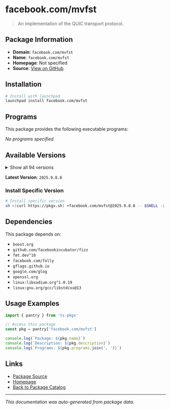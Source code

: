 # facebook.com/mvfst

> An implementation of the QUIC transport protocol.

## Package Information

- **Domain**: `facebook.com/mvfst`
- **Name**: `facebook.com/mvfst`
- **Homepage**: Not specified
- **Source**: [View on GitHub](https://github.com/pkgxdev/pantry/tree/main/projects/facebook.com/mvfst/package.yml)

## Installation

```bash
# Install with launchpad
launchpad install facebook.com/mvfst
```

## Programs

This package provides the following executable programs:

*No programs specified*

## Available Versions

<details>
<summary>Show all 94 versions</summary>

- `2025.9.8.0`, `2025.9.1.0`, `2025.8.4.0`, `2025.8.25.0`, `2025.8.18.0`
- `2025.8.11.0`, `2025.7.7.0`, `2025.7.28.0`, `2025.7.21.0`, `2025.7.14.0`
- `2025.6.9.0`, `2025.6.30.0`, `2025.6.23.0`, `2025.6.2.0`, `2025.6.16.0`
- `2025.5.5.0`, `2025.5.26.0`, `2025.5.19.0`, `2025.5.12.0`, `2025.4.7.0`
- `2025.4.28.0`, `2025.4.21.0`, `2025.4.14.0`, `2025.3.31.0`, `2025.3.3.0`
- `2025.3.24.0`, `2025.3.17.0`, `2025.3.10.0`, `2025.2.3.0`, `2025.2.17.0`
- `2025.2.10.0`, `2025.1.6.0`, `2025.1.27.0`, `2025.1.20.0`, `2025.1.13.0`
- `2024.9.30.0`, `2024.9.23.0`, `2024.9.2.0`, `2024.9.16.0`, `2024.8.5.0`
- `2024.8.26.0`, `2024.8.19.0`, `2024.8.12.0`, `2024.7.8.0`, `2024.7.29.0`
- `2024.7.22.0`, `2024.7.15.0`, `2024.7.1.0`, `2024.6.24.0`, `2024.6.17.0`
- `2024.6.10.0`, `2024.5.6.0`, `2024.5.27.0`, `2024.5.20.0`, `2024.5.2.0`
- `2024.5.13.0`, `2024.4.8.0`, `2024.4.29.0`, `2024.4.22.0`, `2024.4.15.0`
- `2024.4.1.0`, `2024.3.4.0`, `2024.3.25.0`, `2024.3.18.0`, `2024.3.11.0`
- `2024.2.5.0`, `2024.12.9.0`, `2024.12.30.0`, `2024.12.23.0`, `2024.12.2.0`
- `2024.12.16.0`, `2024.11.4.0`, `2024.11.25.0`, `2024.11.18.0`, `2024.11.11.0`
- `2024.10.7.0`, `2024.10.28.0`, `2024.10.21.0`, `2024.10.14.0`, `2024.1.8.0`
- `2024.1.29.0`, `2024.1.22.0`, `2024.1.15.0`, `2024.1.1.0`, `2023.12.4.0`
- `2023.12.25.0`, `2023.12.18.0`, `2023.12.11.0`, `2023.11.6.0`, `2023.11.27.0`
- `2023.11.20.0`, `2023.11.13.0`, `2023.10.30.0`, `2023.10.23.0`

</details>

**Latest Version**: `2025.9.8.0`

### Install Specific Version

```bash
# Install specific version
sh <(curl https://pkgx.sh) +facebook.com/mvfst@2025.9.8.0 -- $SHELL -i
```

## Dependencies

This package depends on:

- `boost.org`
- `github.com/facebookincubator/fizz`
- `fmt.dev^10`
- `facebook.com/folly`
- `gflags.github.io`
- `google.com/glog`
- `openssl.org`
- `linux:libsodium.org^1.0.19`
- `linux:gnu.org/gcc/libstdcxx@13`

## Usage Examples

```typescript
import { pantry } from 'ts-pkgx'

// Access this package
const pkg = pantry['facebook.com/mvfst']

console.log(`Package: ${pkg.name}`)
console.log(`Description: ${pkg.description}`)
console.log(`Programs: ${pkg.programs.join(', ')}`)
```

## Links

- [Package Source](https://github.com/pkgxdev/pantry/tree/main/projects/facebook.com/mvfst/package.yml)
- [Homepage](#)
- [Back to Package Catalog](../../../package-catalog.md)

---

*This documentation was auto-generated from package data.*
